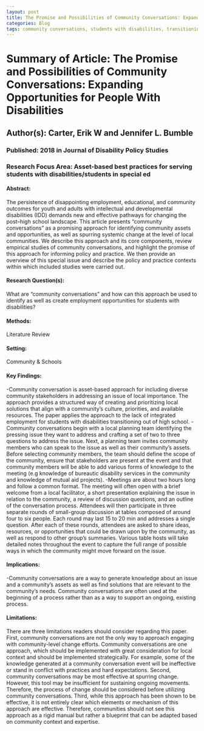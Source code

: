 ```yaml
---
layout: post
title: The Promise and Possibilities of Community Conversations: Expanding Opportunities for People With Disabilities
categories: Blog
tags: community conversations, students with disabilities, transitioning out of high school 
---
```


# Summary of Article: The Promise and Possibilities of Community Conversations: Expanding Opportunities for People With Disabilities

## Author(s): Carter, Erik W and Jennifer L. Bumble

### Published: 2018 in Journal of Disability Policy Studies

### Research Focus Area: Asset-based best practices for serving students with disabilities/students in special ed

#### Abstract:
The persistence of disappointing employment, educational, and community outcomes for youth and adults with intellectual and developmental disabilities (IDD) demands new and effective pathways for changing the post–high school landscape. This article presents “community conversations” as a promising approach for identifying community assets and opportunities, as well as spurring systemic change at the level of local communities. We describe this approach and its core components, review empirical studies of community conversations, and highlight the promise of this approach for informing policy and practice. We then provide an overview of this special issue and describe the policy and practice contexts within which included studies were carried out.


#### Research Question(s):
What are “community conversations” and how can this approach be used to identify as well as create employment opportunities for students with disabilities?


#### Methods:
Literature Review


#### Setting:
Community & Schools


#### Key Findings:
-Community conversation is asset-based approach for including diverse community stakeholders in addressing an issue of local importance. The approach provides a structured way of creating and prioritizing local solutions that align with a community’s culture, priorities, and available resources. The paper applies the approach to the lack of integrated employment for students with disabilities transitioning out of high school.  -Community conversations begin with a local planning team identifying the pressing issue they want to address and crafting a set of two to three questions to address the issue. Next, a planning team invites community members who can speak to the issue as well as their community’s assets. Before selecting community members, the team should define the scope of the community, ensure that stakeholders are present at the event and that community members will be able to add various forms of knowledge to the meeting (e.g knowledge of bureautic disability services in the community and knowledge of mutual aid projects). -Meetings are about two hours long and follow a common format. The meeting will often open with a brief welcome from a local facilitator, a short presentation explaining the issue in relation to the community, a review of discussion questions, and an outline of the conversation process. Attendees will then participate in three separate rounds of small-group discussion at tables composed of around four to six people. Each round may last 15 to 20 min and addresses a single question. After each of these rounds, attendees are asked to share ideas, resources, or opportunities that could be drawn upon by the community, as well as respond to other group’s summaries. Various table hosts will take detailed notes throughout the event to capture the full range of possible ways in which the community might move forward on the issue. 


#### Implications:
-Community conversations are a way to generate knowledge about an issue and a community’s assets as well as find solutions that are relevant to the community’s needs. Community conversations are often used at the beginning of a process rather than as a way to support an ongoing, existing process. 


#### Limitations:
There are three limitations readers should consider regarding this paper. First, community conversations are not the only way to approach engaging with community-level change efforts. Community conversations are one approach, which should be implemented with great consideration for local context and should be implemented strategically. For example, some of the knowledge generated at a community conversation event will be ineffective or stand in conflict with practices and hard expectations. Second, community conversations may be most effective at spurring change. However, this tool may be insufficient for sustaining ongoing movements. Therefore, the process of change should be considered before utilizing community conversations. Third, while this approach has been shown to be effective, it is not entirely clear which elements or mechanism of this approach are effective. Therefore, communities should not see this approach as a rigid manual but rather a blueprint that can be adapted based on community context and expertise. 


